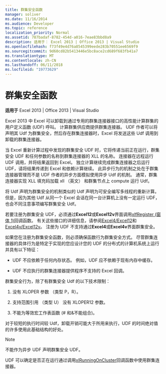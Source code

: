 ```yaml
---
title: 群集安全函数
manager: soliver
ms.date: 11/16/2014
ms.audience: Developer
ms.topic: reference
localization_priority: Normal
ms.assetid: 787badaf-8782-454d-a016-7eae83bbd8a9
description: 适用于： Excel 2013 | Office 2013 | Visual Studio
ms.openlocfilehash: f73f49e4d76a8545399eede283b70551ee6569f9
ms.sourcegitcommit: 9d60cd82b5413446e5bc8ace2cd689f683fb41a7
ms.translationtype: MT
ms.contentlocale: zh-CN
ms.lasthandoff: 06/11/2018
ms.locfileid: "19773629"
---
```

# <a name="cluster-safe-functions"></a>群集安全函数

**适用于** Excel 2013 | Office 2013 | Visual Studio 
  
Excel 2013 中 Excel 可以卸载到通过专用的群集连接器接口的高性能计算群集的用户定义函数 (UDF) 呼叫。 计算群集供应商提供群集连接器。 UDF 作者可以将声明其 Udf 为群集安全，然后存在群集连接器时，Excel 将发送这些 Udf 调用到卸载的群集连接器。
  
当 Excel 重新计算过程中发现的群集安全 UDF 时，它将传递当前正在运行，群集安全 UDF 和任何参数的名称到群集连接器的 XLL 的名称。 连接器在远程运行 UDF 调用，并将结果返回到 Excel。 独立计算继续完成群集连接器之后运行 UDF，请将结果传递到 Excel 和依赖计算继续。 此异步行为的机制之处在于群集连接器管理而不是 UDF 作者的异步方面模拟使用异步 Udf 的机制。 通常，群集连接器实现 XLL 填充码加载 xll （英文） 和群集节点上 compute 运行 Udf。
  
将 Udf 声明为群集安全的机制类似的 Udf 声明为可安全编写多线程的重新计算。 但是，因为其他 Udf 从同一个 Excel 会话在同一台计算机上没有一定运行 UDF，也会不同注意事项编写群集安全 Udf。
  
若要注册为群集安全 UDF，必须通过**Excel12**或**Excel12v**界面调用[xlfRegister (窗体 1)](xlfregister-form-1.md)回调函数。 有关这些接口的详细信息，请参阅[Excel4/Excel12](excel4-excel12.md)和[Excel4v/Excel12v](excel4v-excel12v.md)。 注册为 UDF 不支持通过**Excel4**或**Excel4v**界面群集安全。 
  
如果您在注册为群集安全函数，则必须确保函数行为群集安全方式。 尽管群集连接器的具体行为是特定于实现的您应设计您的 UDF 的分布式的计算机系统上运行并具有以下特征：
  
- UDF 不应依赖于任何内存状态。 例如，UDF 应不依赖于现有内存中缓存。
    
- UDF 不应执行的群集连接器提供程序不支持的 Excel 回调。
    
群集安全行为，除了有群集安全 Udf 的以下技术限制：
  
1. 没有 XLOPER 参数 （类型 P，R）。
    
2. 支持范围引用 （类型 U） 没有 XLOPER12 参数。
    
3. 不能为等效宏工作表函数 (# 和&amp;不能组合)。
    
对于较短的执行时间较 Udf，卸载开销可能大于所用来执行，UDF 的时间绝对值的许多使用此基础结构的好处。
  
> [!NOTE]
> 不能作为异步 UDF 声明群集安全 UDF。 
  
UDF 可以确定是否正在运行通过调用[xlRunningOnCluster](xlrunningoncluster.md)回调函数中使用群集连接器。 
  

